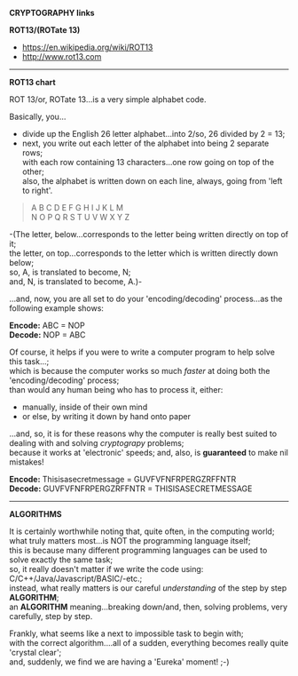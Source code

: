 **CRYPTOGRAPHY links**

**ROT13/(ROTate 13)**
* https://en.wikipedia.org/wiki/ROT13  
* http://www.rot13.com  

-----

**ROT13 chart**

ROT 13/or, ROTate 13...is a very simple alphabet code.

Basically, you...

- divide up the English 26 letter alphabet...into 2/so, 26 divided by 2 = 13;
- next, you write out each letter of the alphabet into being 2 separate rows;    
  with each row containing 13 characters...one row going on top of the other;  
  also, the alphabet is written down on each line, always, going from 'left to right'.  

> A B C D E F G H I J K L M  
> N O P Q R S T U V W X Y Z

-(The letter, below...corresponds to the letter being written directly on top of it;     
  the letter, on top...corresponds to the letter which is written directly down below;    
  so, A, is translated to become, N;    
  and, N, is translated to become, A.)-      

...and, now, you are all set to do your 'encoding/decoding' process...as the following example shows:

**Encode:** ABC = NOP  
**Decode:** NOP = ABC  

Of course, it helps if you were to write a computer program to help solve this task...;         
which is because the computer works so much *faster* at doing both the 'encoding/decoding' process;    
than would any human being who has to process it, either:

 - manually, inside of their own mind    
 - or else, by writing it down by hand onto paper  
 
...and, so, it is for these reasons why the computer is really best suited to dealing with and solving *cryptograpy* problems;    
because it works at 'electronic' speeds; and, also, is **guaranteed** to make nil mistakes!  

**Encode:** Thisisasecretmessage = GUVFVFNFRPERGZRFFNTR  
**Decode:** GUVFVFNFRPERGZRFFNTR = THISISASECRETMESSAGE   

-----

**ALGORITHMS**

It is certainly worthwhile noting that, quite often, in the computing world;    
what truly matters most...is NOT the programming language itself;  
this is because many different programming languages can be used to solve exactly the same task;  
so, it really doesn't matter if we write the code using: C/C++/Java/Javascript/BASIC/-etc.;  
instead, what really matters is our careful *understanding* of the step by step **ALGORITHM**;  
an **ALGORITHM** meaning...breaking down/and, then, solving problems, very carefully, step by step.  

Frankly, what seems like a next to impossible task to begin with;    
with the correct algorithm....all of a sudden, everything becomes really quite 'crystal clear';  
and, suddenly, we find we are having a 'Eureka' moment! ;-)
